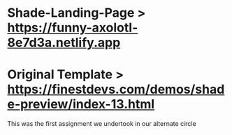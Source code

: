 # Shade-Landing-Page > https://funny-axolotl-8e7d3a.netlify.app
# Original Template > https://finestdevs.com/demos/shade-preview/index-13.html
This was the first assignment we undertook in our alternate circle

